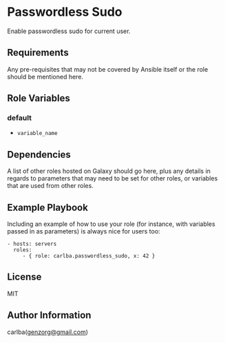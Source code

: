 # Passwordless Sudo

Enable passwordless sudo for current user.

## Requirements

Any pre-requisites that may not be covered by Ansible itself or the role should be mentioned here.

## Role Variables

### default

- `variable_name`

## Dependencies

A list of other roles hosted on Galaxy should go here, plus any details in regards to parameters that may need to be set for other roles, or variables that are used from other roles.

## Example Playbook

Including an example of how to use your role (for instance, with variables passed in as parameters) is always nice for users too:

    - hosts: servers
      roles:
         - { role: carlba.passwordless_sudo, x: 42 }

## License

MIT

## Author Information

carlba(genzorg@gmail.com)
